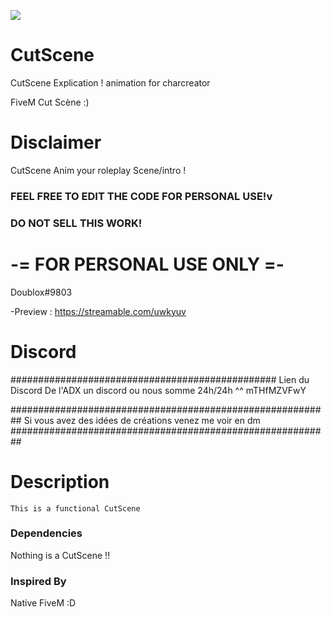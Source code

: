 <a href="https://hits.seeyoufarm.com"><img src="https://hits.seeyoufarm.com/api/count/incr/badge.svg?url=https%3A%2F%2Fgithub.com%2FDoublox%2FCutScene%2F&count_bg=%238C1134&title_bg=%23555555&icon=&icon_color=%23F10303&title=hits&edge_flat=false"/></a>

# CutScene
CutScene Explication !
animation for charcreator 

FiveM Cut Scène  :)
# Disclaimer 
CutScene Anim your roleplay Scene/intro !
### FEEL FREE TO EDIT THE CODE FOR PERSONAL USE!v
### DO NOT SELL THIS WORK!
# -= FOR PERSONAL USE ONLY =-

Doublox#9803


-Preview : https://streamable.com/uwkyuv


# Discord 

################################################
Lien du Discord De l'ADX un discord ou nous somme 24h/24h  ^^
 mTHfMZVFwY

##########################################################
Si vous avez des idées de créations venez me voir en dm
##########################################################

# Description 
```
This is a functional CutScene
```

### Dependencies

Nothing is a CutScene !!

### Inspired By
Native FiveM :D


